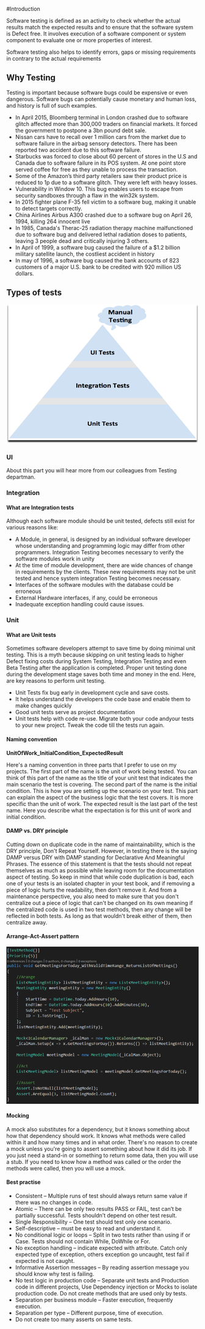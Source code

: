 #Introduction

Software testing is defined as an activity to check whether the actual results match the expected results and to ensure that the software system is Defect free.
It involves execution of a software component or system component to evaluate one or more properties of interest.

Software testing also helps to identify errors, gaps or missing requirements in contrary to the actual requirements

## Why Testing

Testing is important because software bugs could be expensive or even dangerous. Software bugs can potentially cause monetary and human loss, and history is full of such examples.


*   In April 2015, Bloomberg terminal in London crashed due to software glitch affected more than 300,000 traders on financial markets. 
    It forced the government to postpone a 3bn pound debt sale.
*   Nissan cars have to recall over 1 million cars from the market due to software failure in the airbag sensory detectors. 
    There has been reported two accident due to this software failure.
*   Starbucks was forced to close about 60 percent of stores in the U.S and Canada due to software failure in its POS system. 
    At one point store served coffee for free as they unable to process the transaction.
*   Some of the Amazon’s third party retailers saw their product price is reduced to 1p due to a software glitch. They were left with heavy losses.
*   Vulnerability in Window 10. This bug enables users to escape from security sandboxes through a flaw in the win32k system.
*   In 2015 fighter plane F-35 fell victim to a software bug, making it unable to detect targets correctly.
*   China Airlines Airbus A300 crashed due to a software bug on April 26, 1994, killing 264 innocent live
*   In 1985, Canada's Therac-25 radiation therapy machine malfunctioned due to software bug and delivered lethal radiation doses to patients, 
    leaving 3 people dead and critically injuring 3 others.
*   In April of 1999, a software bug caused the failure of a $1.2 billion military satellite launch, the costliest accident in history
*   In may of 1996, a software bug caused the bank accounts of 823 customers of a major U.S. bank to be credited with 920 million US dollars.


## Types of tests

![picture alt](images/types-of-tests.png)

### UI
About this part you will hear more from our colleagues from Testing departman.

### Integration

#### What are Integration tests

Although each software module should be unit tested, defects still exist for various reasons like:

*   A Module, in general, is designed by an individual software developer whose understanding and programming logic may differ from other programmers.
    Integration Testing becomes necessary to verify the software modules work in unity
*   At the time of module development, there are wide chances of change in requirements by the clients. 
    These new requirements may not be unit tested and hence system integration Testing becomes necessary.
*   Interfaces of the software modules with the database could be erroneous
*   External Hardware interfaces, if any, could be erroneous
*   Inadequate exception handling could cause issues.

### Unit

#### What are Unit tests
Sometimes software developers attempt to save time by doing minimal unit testing. This is a myth because skipping on unit testing leads to higher Defect fixing costs during System Testing, 
Integration Testing and even Beta Testing after the application is completed. Proper unit testing done during the development stage saves both time and money in the end.
Here, are key reasons to perform unit testing. 


*   Unit Tests fix bug early in development cycle and save costs.
*   It helps understand the developers the code base and enable them to make changes quickly
*   Good unit tests serve as project documentation
*   Unit tests help with code re-use. Migrate both your code andyour tests to your new project. Tweak the code till the tests run again.

#### Naming convention

**UnitOfWork_InitialCondition_ExpectedResult**

Here's a naming convention in three parts that I prefer to use on my projects. 
The first part of the name is the unit of work being tested. 
You can think of this part of the name as the title of your unit test that indicates the main scenario the test is covering. 
The second part of the name is the initial condition. This is how you are setting up the scenario on your test. 
This part can explain the aspect of the business logic that the test covers. It is more specific than the unit of work. 
The expected result is the last part of the test name. Here you describe what the expectation is for this unit of work and initial condition.

#### DAMP vs. DRY principle
Cutting down on duplicate code in the name of maintainability, which is the DRY principle, Don't Repeat Yourself. 
However, in testing there is the saying DAMP versus DRY with DAMP standing for Declarative And Meaningful Phrases. 
The essence of this statement is that the tests should not repeat themselves as much as possible while leaving room for the documentation aspect of testing. 
So keep in mind that while code duplication is bad, each one of your tests is an isolated chapter in your test book, and if removing a piece of logic hurts the readability,
then don't remove it. And from a maintenance perspective, you also need to make sure that you don't centralize out a piece of logic that can't be changed on its own meaning 
if the centralized code is used in two test methods, then any change will be reflected in both tests. As long as that wouldn't break either of them, then centralize away.

#### Arrange-Act-Assert pattern
![picture alt](images/arrange-act-assert-pattern.png)

#### Mocking
A mock also substitutes for a dependency, but it knows something about how that dependency should work. 
It knows what methods were called within it and how many times and in what order.
There's no reason to create a mock unless you're going to assert something about how it did its job.
If you just need a stand-in or something to return some data, then you will use a stub. 
If you need to know how a method was called or the order the methods were called, then you will use a mock.

#### Best practise
*   Consistent – Multiple runs of test should always return same value if there was no changes in code. 
*   Atomic – There can be only two results PASS or FAIL, test can’t be partially successful. Tests shouldn’t depend on other test result.
*   Single Responsibility – One test should test only one scenario. 
*   Self-descriptive – must be easy to read and understand it. 
*   No conditional logic or loops – Split in two tests rather than using if or Case. Tests should not contain While, DoWhile or For.
*   No exception handling – indicate expected with attribute. Catch only expected type of exception, others exception go uncaught, test fail if expected is not caught. 
*   Informative Assertion messages – By reading assertion message you should know why test is failing. 
*   No test logic in production code – Separate unit tests and Production code in different projects, Use Dependency injection or Mocks to isolate production code. 
    Do not create methods that are used only by tests.
*   Separation per business module – Faster execution, frequently execution.
*   Separation per type – Different purpose, time of execution.
*   Do not create too many asserts on same tests.
